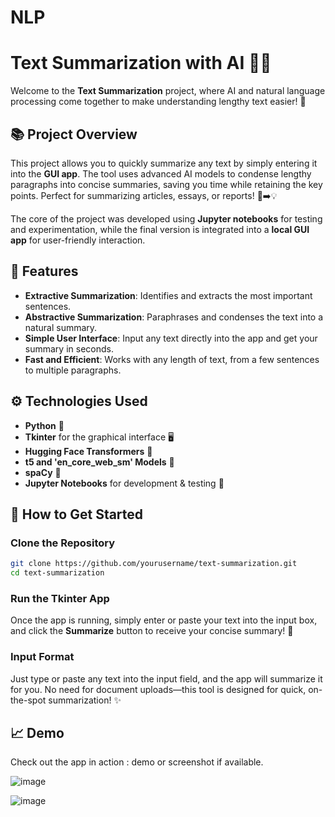 # NLP

# Text Summarization with AI 📝🤖

Welcome to the **Text Summarization** project, where AI and natural language processing come together to make understanding lengthy text easier! 🚀

## 📚 Project Overview

This project allows you to quickly summarize any text by simply entering it into the **GUI app**. The tool uses advanced AI models to condense lengthy paragraphs into concise summaries, saving you time while retaining the key points. Perfect for summarizing articles, essays, or reports! 📄➡️💡

The core of the project was developed using **Jupyter notebooks** for testing and experimentation, while the final version is integrated into a **local GUI app** for user-friendly interaction.

## 🔧 Features

- **Extractive Summarization**: Identifies and extracts the most important sentences.
- **Abstractive Summarization**: Paraphrases and condenses the text into a natural summary.
- **Simple User Interface**: Input any text directly into the app and get your summary in seconds.
- **Fast and Efficient**: Works with any length of text, from a few sentences to multiple paragraphs.

## ⚙️ Technologies Used

- **Python** 🐍
- **Tkinter** for the graphical interface 🖥️
- **Hugging Face Transformers** 🚀
- **t5 and 'en_core_web_sm' Models** 🧠
- **spaCy** 🧩
- **Jupyter Notebooks** for development & testing 📓

## 🏁 How to Get Started

### Clone the Repository

```bash
git clone https://github.com/yourusername/text-summarization.git
cd text-summarization
```

### Run the Tkinter App


Once the app is running, simply enter or paste your text into the input box, and click the **Summarize** button to receive your concise summary! 🌟

### Input Format

Just type or paste any text into the input field, and the app will summarize it for you. No need for document uploads—this tool is designed for quick, on-the-spot summarization! ✨

## 📈 Demo

Check out the app in action : demo or screenshot if available.

![image](https://github.com/user-attachments/assets/be45eb5f-0996-48ab-9715-f0ea5d04dea3)

![image](https://github.com/user-attachments/assets/fc8995e2-3343-4022-9dca-7c73e77233a2)





